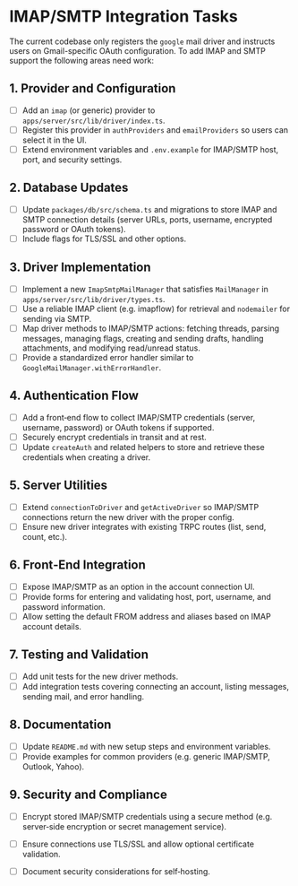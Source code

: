 # IMAP/SMTP Integration Tasks

The current codebase only registers the `google` mail driver and instructs users on Gmail-specific OAuth configuration.
To add IMAP and SMTP support the following areas need work:

## 1. Provider and Configuration
- [ ] Add an `imap` (or generic) provider to `apps/server/src/lib/driver/index.ts`.
- [ ] Register this provider in `authProviders` and `emailProviders` so users can select it in the UI.
- [ ] Extend environment variables and `.env.example` for IMAP/SMTP host, port, and security settings.

## 2. Database Updates
- [ ] Update `packages/db/src/schema.ts` and migrations to store IMAP and SMTP connection details (server URLs, ports, username, encrypted password or OAuth tokens).
- [ ] Include flags for TLS/SSL and other options.

## 3. Driver Implementation
- [ ] Implement a new `ImapSmtpMailManager` that satisfies `MailManager` in `apps/server/src/lib/driver/types.ts`.
- [ ] Use a reliable IMAP client (e.g. imapflow) for retrieval and `nodemailer` for sending via SMTP.
- [ ] Map driver methods to IMAP/SMTP actions: fetching threads, parsing messages, managing flags, creating and sending drafts, handling attachments, and modifying read/unread status.
- [ ] Provide a standardized error handler similar to `GoogleMailManager.withErrorHandler`.

## 4. Authentication Flow
- [ ] Add a front‑end flow to collect IMAP/SMTP credentials (server, username, password) or OAuth tokens if supported.
- [ ] Securely encrypt credentials in transit and at rest.
- [ ] Update `createAuth` and related helpers to store and retrieve these credentials when creating a driver.

## 5. Server Utilities
- [ ] Extend `connectionToDriver` and `getActiveDriver` so IMAP/SMTP connections return the new driver with the proper config.
- [ ] Ensure new driver integrates with existing TRPC routes (list, send, count, etc.).

## 6. Front‑End Integration
- [ ] Expose IMAP/SMTP as an option in the account connection UI.
- [ ] Provide forms for entering and validating host, port, username, and password information.
- [ ] Allow setting the default FROM address and aliases based on IMAP account details.

## 7. Testing and Validation
- [ ] Add unit tests for the new driver methods.
- [ ] Add integration tests covering connecting an account, listing messages, sending mail, and error handling.

## 8. Documentation
- [ ] Update `README.md` with new setup steps and environment variables.
- [ ] Provide examples for common providers (e.g. generic IMAP/SMTP, Outlook, Yahoo).

## 9. Security and Compliance
- [ ] Encrypt stored IMAP/SMTP credentials using a secure method (e.g. server‑side encryption or secret management service).
- [ ] Ensure connections use TLS/SSL and allow optional certificate validation.
- [ ] Document security considerations for self‑hosting.

